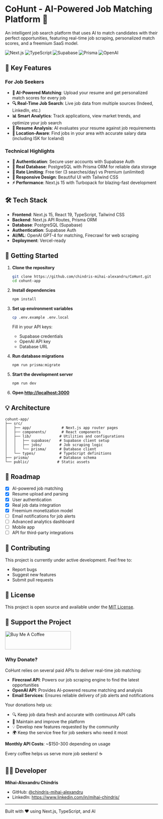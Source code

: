 # CoHunt - AI-Powered Job Matching Platform 🚀

An intelligent job search platform that uses AI to match candidates with their perfect opportunities, featuring real-time job scraping, personalized match scores, and a freemium SaaS model.

![Next.js](https://img.shields.io/badge/Next.js-15.3-black?logo=next.js)
![TypeScript](https://img.shields.io/badge/TypeScript-5.0-blue?logo=typescript)
![Supabase](https://img.shields.io/badge/Supabase-Auth-green?logo=supabase)
![Prisma](https://img.shields.io/badge/Prisma-ORM-2D3748?logo=prisma)
![OpenAI](https://img.shields.io/badge/OpenAI-GPT--4-412991?logo=openai)

## 🌟 Key Features

### For Job Seekers
- **🤖 AI-Powered Matching**: Upload your resume and get personalized match scores for every job
- **🔍 Real-Time Job Search**: Live job data from multiple sources (Indeed, LinkedIn, etc.)
- **📊 Smart Analytics**: Track applications, view market trends, and optimize your job search
- **💼 Resume Analysis**: AI evaluates your resume against job requirements
- **🎯 Location-Aware**: Find jobs in your area with accurate salary data (including ISK for Iceland)

### Technical Highlights
- **🔐 Authentication**: Secure user accounts with Supabase Auth
- **💾 Real Database**: PostgreSQL with Prisma ORM for reliable data storage
- **🚦 Rate Limiting**: Free tier (3 searches/day) vs Premium (unlimited)
- **📱 Responsive Design**: Beautiful UI with Tailwind CSS
- **⚡ Performance**: Next.js 15 with Turbopack for blazing-fast development

## 🛠️ Tech Stack

- **Frontend**: Next.js 15, React 19, TypeScript, Tailwind CSS
- **Backend**: Next.js API Routes, Prisma ORM
- **Database**: PostgreSQL (Supabase)
- **Authentication**: Supabase Auth
- **AI/ML**: OpenAI GPT-4 for matching, Firecrawl for web scraping
- **Deployment**: Vercel-ready

## 🚀 Getting Started

1. **Clone the repository**
   ```bash
   git clone https://github.com/chindris-mihai-alexandru/CoHunt.git
   cd cohunt-app
   ```

2. **Install dependencies**
   ```bash
   npm install
   ```

3. **Set up environment variables**
   ```bash
   cp .env.example .env.local
   ```
   Fill in your API keys:
   - Supabase credentials
   - OpenAI API key
   - Database URL

4. **Run database migrations**
   ```bash
   npm run prisma:migrate
   ```

5. **Start the development server**
   ```bash
   npm run dev
   ```

6. **Open [http://localhost:3000](http://localhost:3000)**

## 💡 Architecture

```
cohunt-app/
├── src/
│   ├── app/              # Next.js app router pages
│   ├── components/       # React components
│   ├── lib/             # Utilities and configurations
│   │   ├── supabase/    # Supabase client setup
│   │   ├── jobs/        # Job scraping logic
│   │   └── prisma/      # Database client
│   └── types/           # TypeScript definitions
├── prisma/              # Database schema
└── public/             # Static assets
```

## 🎯 Roadmap

- [x] AI-powered job matching
- [x] Resume upload and parsing
- [x] User authentication
- [x] Real job data integration
- [x] Freemium monetization model
- [ ] Email notifications for job alerts
- [ ] Advanced analytics dashboard
- [ ] Mobile app
- [ ] API for third-party integrations

## 🤝 Contributing

This project is currently under active development. Feel free to:
- Report bugs
- Suggest new features
- Submit pull requests

## 📄 License

This project is open source and available under the [MIT License](LICENSE).

## 💖 Support the Project

<a href="https://www.buymeacoffee.com/your-username" target="_blank">
  <img src="https://cdn.buymeacoffee.com/buttons/v2/default-yellow.png" alt="Buy Me A Coffee" style="height: 60px !important;width: 217px !important;" >
</a>

### Why Donate?

CoHunt relies on several paid APIs to deliver real-time job matching:
- **Firecrawl API**: Powers our job scraping engine to find the latest opportunities
- **OpenAI API**: Provides AI-powered resume matching and analysis
- **Email Services**: Ensures reliable delivery of job alerts and notifications

Your donations help us:
- 🔍 Keep job data fresh and accurate with continuous API calls
- 🚀 Maintain and improve the platform
- 💡 Develop new features requested by the community
- 🌍 Keep the service free for job seekers who need it most

**Monthly API Costs**: ~$150-300 depending on usage

Every coffee helps us serve more job seekers! ☕

## 👨‍💻 Developer

**Mihai-Alexandru Chindris**
- GitHub: [@chindris-mihai-alexandru](https://github.com/chindris-mihai-alexandru)
- LinkedIn: https://www.linkedin.com/in/mihai-chindris/

---

Built with ❤️ using Next.js, TypeScript, and AI
